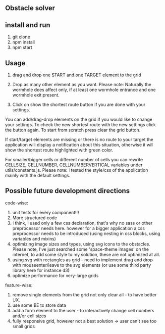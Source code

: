
## Obstacle solver
## install and run

1. git clone
2. npm install
3. npm start

## Usage

1. drag and drop one START and one TARGET element to the grid
2. Drop as many other element as you want.
Please note: Naturally the wormhole does affect only, if at least one wormhole entrance and one wormhole exit present.

3. Click on show the shortest route button if you are done with your settings.

You can add/drag-drop elements on the grid if you would like to change your settings.
To check the new shortest route with the new settings click the button again.
To start from scratch press clear the grid button.

If start/target elements are missing or there is no route to your target the application  will display a notification
about this situation, otherwise it will show the shortest route highlighted with green color.

For smaller/bigger cells or different number of cells you can rewrite
CELLSIZE, CELLNUMBER, CELLNUMBERVERTICAL variables under utils/constants.js.
Please note: I tested the style/css of the application mainly with the default settings.


 ## Possible future development directions

code-wise:
1. unit tests for every component!!!
2. More structured code
3. I think, I used only a few css declaration, that's why no sass or other preprocessor needs here.
however for a bigger application a css preprocessor needs to be introduced
(using nesting in css blocks, using variables and mixins)
4. optimizing image sizes and types, using svg icons to the obstacles.
Please note, I've just searched some 'space-theme images' on the internet, to add some style to my solution,
these are not optimized at all.
5.  using svg with rectangles as grid - need to implement drag and drop with mouseenter/leave to the svg elements
(or use some third party library here for instance d3)
6. optimize performance for very-large grids

feature-wise:
1. remove single elements from the grid not only clear all - to have better UX.
2. use some BE to store data
3. add a form  element to the user - to interactively change cell numbers  and/or cell sizes
4. fully responsive grid, however not a best solution -> user can't see too small grids
